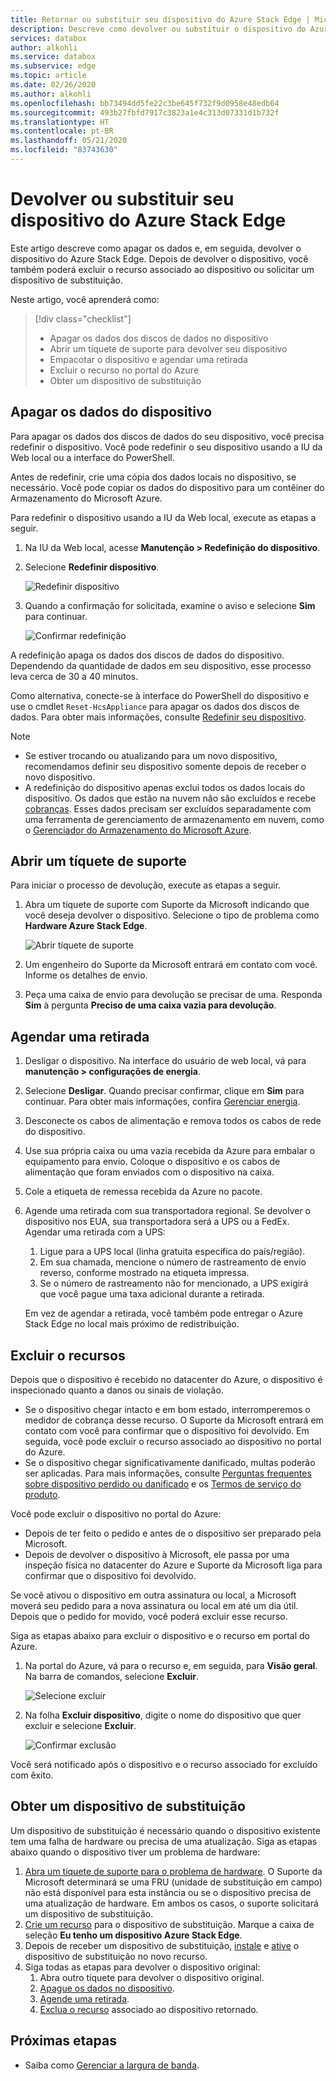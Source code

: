 ```yaml
---
title: Retornar ou substituir seu dispositivo do Azure Stack Edge | Microsoft Docs
description: Descreve como devolver ou substituir o dispositivo do Azure Stack Edge.
services: databox
author: alkohli
ms.service: databox
ms.subservice: edge
ms.topic: article
ms.date: 02/26/2020
ms.author: alkohli
ms.openlocfilehash: bb73494dd5fe22c3be645f732f9d0958e48edb64
ms.sourcegitcommit: 493b27fbfd7917c3823a1e4c313d07331d1b732f
ms.translationtype: HT
ms.contentlocale: pt-BR
ms.lasthandoff: 05/21/2020
ms.locfileid: "83743630"
---
```

# <a name="return-or-replace-your-azure-stack-edge-device"></a>Devolver ou substituir seu dispositivo do Azure Stack Edge

Este artigo descreve como apagar os dados e, em seguida, devolver o dispositivo do Azure Stack Edge. Depois de devolver o dispositivo, você também poderá excluir o recurso associado ao dispositivo ou solicitar um dispositivo de substituição.

Neste artigo, você aprenderá como:

> [!div class="checklist"]
> * Apagar os dados dos discos de dados no dispositivo
> * Abrir um tíquete de suporte para devolver seu dispositivo
> * Empacotar o dispositivo e agendar uma retirada
> * Excluir o recurso no portal do Azure
> * Obter um dispositivo de substituição

## <a name="erase-data-from-the-device"></a>Apagar os dados do dispositivo

Para apagar os dados dos discos de dados do seu dispositivo, você precisa redefinir o dispositivo. Você pode redefinir o seu dispositivo usando a IU da Web local ou a interface do PowerShell.

Antes de redefinir, crie uma cópia dos dados locais no dispositivo, se necessário. Você pode copiar os dados do dispositivo para um contêiner do Armazenamento do Microsoft Azure.

Para redefinir o dispositivo usando a IU da Web local, execute as etapas a seguir.

1. Na IU da Web local, acesse **Manutenção > Redefinição do dispositivo**.
2. Selecione **Redefinir dispositivo**.

    ![Redefinir dispositivo](media/azure-stack-edge-return-device/device-reset-1.png)

3. Quando a confirmação for solicitada, examine o aviso e selecione **Sim** para continuar.

    ![Confirmar redefinição](media/azure-stack-edge-return-device/device-reset-2.png)  

A redefinição apaga os dados dos discos de dados do dispositivo. Dependendo da quantidade de dados em seu dispositivo, esse processo leva cerca de 30 a 40 minutos.

Como alternativa, conecte-se à interface do PowerShell do dispositivo e use o cmdlet `Reset-HcsAppliance` para apagar os dados dos discos de dados. Para obter mais informações, consulte [Redefinir seu dispositivo](azure-stack-edge-connect-powershell-interface.md#reset-your-device).

> [!NOTE]
> - Se estiver trocando ou atualizando para um novo dispositivo, recomendamos definir seu dispositivo somente depois de receber o novo dispositivo.
> - A redefinição do dispositivo apenas exclui todos os dados locais do dispositivo. Os dados que estão na nuvem não são excluídos e recebe [cobranças](https://azure.microsoft.com/pricing/details/storage/). Esses dados precisam ser excluídos separadamente com uma ferramenta de gerenciamento de armazenamento em nuvem, como o [Gerenciador do Armazenamento do Microsoft Azure](https://azure.microsoft.com/features/storage-explorer/).

## <a name="open-a-support-ticket"></a>Abrir um tíquete de suporte

Para iniciar o processo de devolução, execute as etapas a seguir.

1. Abra um tíquete de suporte com Suporte da Microsoft indicando que você deseja devolver o dispositivo. Selecione o tipo de problema como **Hardware Azure Stack Edge**.

    ![Abrir tíquete de suporte](media/azure-stack-edge-return-device/open-support-ticket-1.png)  

2. Um engenheiro do Suporte da Microsoft entrará em contato com você. Informe os detalhes de envio.
3. Peça uma caixa de envio para devolução se precisar de uma. Responda **Sim** à pergunta **Preciso de uma caixa vazia para devolução**.


## <a name="schedule-a-pickup"></a>Agendar uma retirada

1. Desligar o dispositivo. Na interface do usuário de web local, vá para **manutenção > configurações de energia**.
2. Selecione **Desligar**. Quando precisar confirmar, clique em **Sim** para continuar. Para obter mais informações, confira [Gerenciar energia](data-box-gateway-manage-access-power-connectivity-mode.md#manage-power).
3. Desconecte os cabos de alimentação e remova todos os cabos de rede do dispositivo.
4. Use sua própria caixa ou uma vazia recebida da Azure para embalar o equipamento para envio. Coloque o dispositivo e os cabos de alimentação que foram enviados com o dispositivo na caixa.
5. Cole a etiqueta de remessa recebida da Azure no pacote.
6. Agende uma retirada com sua transportadora regional. Se devolver o dispositivo nos EUA, sua transportadora será a UPS ou a FedEx. Agendar uma retirada com a UPS:

    1. Ligue para a UPS local (linha gratuita específica do país/região).
    2. Em sua chamada, mencione o número de rastreamento de envio reverso, conforme mostrado na etiqueta impressa.
    3. Se o número de rastreamento não for mencionado, a UPS exigirá que você pague uma taxa adicional durante a retirada.

    Em vez de agendar a retirada, você também pode entregar o Azure Stack Edge no local mais próximo de redistribuição.

## <a name="delete-the-resource"></a>Excluir o recursos

Depois que o dispositivo é recebido no datacenter do Azure, o dispositivo é inspecionado quanto a danos ou sinais de violação.

- Se o dispositivo chegar intacto e em bom estado, interromperemos o medidor de cobrança desse recurso. O Suporte da Microsoft entrará em contato com você para confirmar que o dispositivo foi devolvido. Em seguida, você pode excluir o recurso associado ao dispositivo no portal do Azure.
- Se o dispositivo chegar significativamente danificado, multas poderão ser aplicadas. Para mais informações, consulte [Perguntas frequentes sobre dispositivo perdido ou danificado](https://azure.microsoft.com/pricing/details/databox/edge/) e os [Termos de serviço do produto](https://www.microsoft.com/licensing/product-licensing/products).  


Você pode excluir o dispositivo no portal do Azure:
-    Depois de ter feito o pedido e antes de o dispositivo ser preparado pela Microsoft.
-    Depois de devolver o dispositivo à Microsoft, ele passa por uma inspeção física no datacenter do Azure e Suporte da Microsoft liga para confirmar que o dispositivo foi devolvido.

Se você ativou o dispositivo em outra assinatura ou local, a Microsoft moverá seu pedido para a nova assinatura ou local em até um dia útil. Depois que o pedido for movido, você poderá excluir esse recurso.


Siga as etapas abaixo para excluir o dispositivo e o recurso em portal do Azure.

1. Na portal do Azure, vá para o recurso e, em seguida, para **Visão geral**. Na barra de comandos, selecione **Excluir**.

    ![Selecione excluir](media/azure-stack-edge-return-device/delete-resource-1.png)

2. Na folha **Excluir dispositivo**, digite o nome do dispositivo que quer excluir e selecione **Excluir**.

    ![Confirmar exclusão](media/azure-stack-edge-return-device/delete-resource-2.png)

Você será notificado após o dispositivo e o recurso associado for excluído com êxito.

## <a name="get-a-replacement-device"></a>Obter um dispositivo de substituição

Um dispositivo de substituição é necessário quando o dispositivo existente tem uma falha de hardware ou precisa de uma atualização. Siga as etapas abaixo quando o dispositivo tiver um problema de hardware:

1. [Abra um tíquete de suporte para o problema de hardware](#open-a-support-ticket). O Suporte da Microsoft determinará se uma FRU (unidade de substituição em campo) não está disponível para esta instância ou se o dispositivo precisa de uma atualização de hardware. Em ambos os casos, o suporte solicitará um dispositivo de substituição.
2. [Crie um recurso](azure-stack-edge-deploy-prep.md#create-a-new-resource) para o dispositivo de substituição. Marque a caixa de seleção **Eu tenho um dispositivo Azure Stack Edge**. 
3. Depois de receber um dispositivo de substituição, [instale](azure-stack-edge-deploy-install.md) e [ative](azure-stack-edge-deploy-connect-setup-activate.md) o dispositivo de substituição no novo recurso.
4. Siga todas as etapas para devolver o dispositivo original:
    1. Abra outro tíquete para devolver o dispositivo original.
    2. [Apague os dados no dispositivo](#erase-data-from-the-device).
    3. [Agende uma retirada](#schedule-a-pickup).
    5. [Exclua o recurso](#delete-the-resource) associado ao dispositivo retornado.



## <a name="next-steps"></a>Próximas etapas

- Saiba como [Gerenciar a largura de banda](azure-stack-edge-manage-bandwidth-schedules.md).
